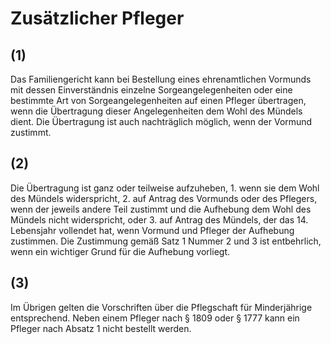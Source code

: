 # Zusätzlicher Pfleger



## (1)

 Das Familiengericht kann bei Bestellung eines ehrenamtlichen Vormunds mit dessen Einverständnis einzelne Sorgeangelegenheiten oder eine bestimmte Art von Sorgeangelegenheiten auf einen Pfleger übertragen, wenn die Übertragung dieser Angelegenheiten dem Wohl des Mündels dient. Die Übertragung ist auch nachträglich möglich, wenn der Vormund zustimmt.

## (2)

 Die Übertragung ist ganz oder teilweise aufzuheben,  1.
 wenn sie dem Wohl des Mündels widerspricht,
 2.
 auf Antrag des Vormunds oder des Pflegers, wenn der jeweils andere Teil zustimmt und die Aufhebung dem Wohl des Mündels nicht widerspricht, oder
 3.
 auf Antrag des Mündels, der das 14. Lebensjahr vollendet hat, wenn Vormund und Pfleger der Aufhebung zustimmen.
Die Zustimmung gemäß Satz 1 Nummer 2 und 3 ist entbehrlich, wenn ein wichtiger Grund für die Aufhebung vorliegt.

## (3)

 Im Übrigen gelten die Vorschriften über die Pflegschaft für Minderjährige entsprechend. Neben einem Pfleger nach § 1809 oder § 1777 kann ein Pfleger nach Absatz 1 nicht bestellt werden. 

